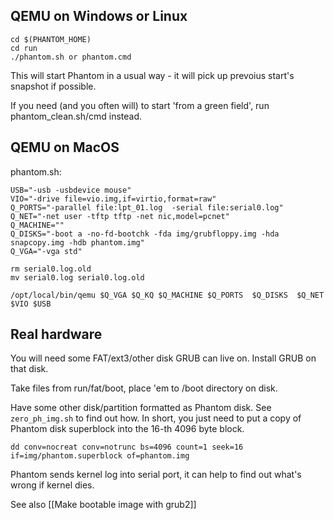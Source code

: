 ## QEMU on Windows or Linux ##

```
cd $(PHANTOM_HOME)
cd run
./phantom.sh or phantom.cmd
```

This will start Phantom in a usual way - it will pick up prevoius start's snapshot if possible.

If you need (and you often will) to start 'from a green field', run phantom_clean.sh/cmd instead.

## QEMU on MacOS ##

phantom.sh:

```
USB="-usb -usbdevice mouse"
VIO="-drive file=vio.img,if=virtio,format=raw"
Q_PORTS="-parallel file:lpt_01.log  -serial file:serial0.log"
Q_NET="-net user -tftp tftp -net nic,model=pcnet"
Q_MACHINE=""
Q_DISKS="-boot a -no-fd-bootchk -fda img/grubfloppy.img -hda snapcopy.img -hdb phantom.img"
Q_VGA="-vga std"

rm serial0.log.old
mv serial0.log serial0.log.old

/opt/local/bin/qemu $Q_VGA $Q_KQ $Q_MACHINE $Q_PORTS  $Q_DISKS  $Q_NET $VIO $USB
```

## Real hardware ##

You will need some FAT/ext3/other disk GRUB can live on. Install GRUB on that disk.

Take files from run/fat/boot, place 'em to /boot directory on disk.

Have some other disk/partition formatted as Phantom disk. See `zero_ph_img.sh` to find out how.
In short, you just need to put a copy of Phantom disk superblock into the 16-th 4096 byte block.

`dd conv=nocreat conv=notrunc bs=4096 count=1 seek=16 if=img/phantom.superblock of=phantom.img`

Phantom sends kernel log into serial port, it can help to find out what's wrong if kernel dies.

See also [[Make bootable image with grub2]]